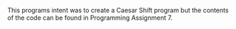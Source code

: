 This programs intent was to create a Caesar Shift program but the contents of the code can be found in Programming Assignment 7.
